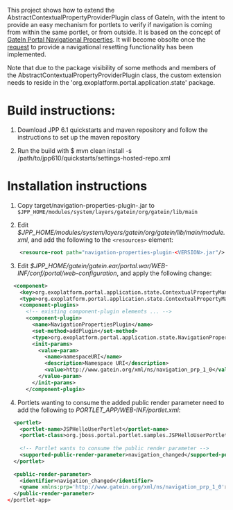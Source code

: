 This project shows how to extend the AbstractContextualPropertyProviderPlugin class of GateIn, with the intent to provide an easy mechanism for portlets to verify if navigation is coming from within the same portlet, or from outside. It is based on the concept of [GateIn Portal Navigational Properties](https://community.jboss.org/wiki/GateInPortalNavigationalProperties). It will become obsolte once the [request](https://bugzilla.redhat.com/show_bug.cgi?id=1032715) to provide a navigational resetting functionality has been implemented.

Note that due to the package visibility of some methods and members of the AbstractContextualPropertyProviderPlugin class, the custom extension needs to reside in the 'org.exoplatform.portal.application.state' package.

Build instructions:
==================

1. Download JPP 6.1 quickstarts and maven repository and follow the instructions to set up the maven repository

2. Run the build with
   $ mvn clean install -s /path/to/jpp610/quickstarts/settings-hosted-repo.xml
   

Installation instructions
=========================


1. Copy target/navigation-properties-plugin-<VERSION>.jar to `$JPP_HOME/modules/system/layers/gatein/org/gatein/lib/main`

2. Edit *$JPP_HOME/modules/system/layers/gatein/org/gatein/lib/main/module.xml*, and add the following to the `<resources>` element:

```xml   
    <resource-root path="navigation-properties-plugin-<VERSION>.jar"/>
```

3. Edit *$JPP_HOME/gatein/gatein.ear/portal.war/WEB-INF/conf/portal/web-configuration*, and apply the following change:   

```xml
  <component>
    <key>org.exoplatform.portal.application.state.ContextualPropertyManager</key>
    <type>org.exoplatform.portal.application.state.ContextualPropertyManagerImpl</type>
    <component-plugins>
      <!-- existing component-plugin elements ... -->
      <component-plugin>
        <name>NavigationPropertiesPlugin</name>
        <set-method>addPlugin</set-method>
        <type>org.exoplatform.portal.application.state.NavigationPropertiesPlugin</type>
        <init-params>
          <value-param>
            <name>namespaceURI</name>
            <description>Namespace URI</description>
            <value>http://www.gatein.org/xml/ns/navigation_prp_1_0</value>
          </value-param>
        </init-params>
      </component-plugin>
```

4. Portlets wanting to consume the added public render parameter need to add the following to  *PORTLET_APP/WEB-INF/portlet.xml*:

```xml
  <portlet>
    <portlet-name>JSPHelloUserPortlet</portlet-name>
    <portlet-class>org.jboss.portal.portlet.samples.JSPHelloUserPortlet</portlet-class>
    
    <!-- Portlet wants to consume the public render parameter -->
    <supported-public-render-parameter>navigation_changed</supported-public-render-parameter>
  </portlet>
  
  <public-render-parameter>
    <identifier>navigation_changed</identifier>
    <qname xmlns:prp='http://www.gatein.org/xml/ns/navigation_prp_1_0'>prp:navigation_changed</qname>
  </public-render-parameter>    
</portlet-app>
```
